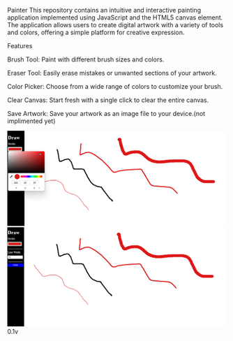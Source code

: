 Painter
This repository contains an intuitive and interactive painting application implemented using JavaScript and the HTML5 canvas element. The application allows users to create digital artwork with a variety of tools and colors, offering a simple platform for creative expression.

Features

Brush Tool: Paint with different brush sizes and colors.

Eraser Tool: Easily erase mistakes or unwanted sections of your artwork.

Color Picker: Choose from a wide range of colors to customize your brush.

Clear Canvas: Start fresh with a single click to clear the entire canvas.

Save Artwork: Save your artwork as an image file to your device.(not implimented yet)

![alt text](image.png)
![alt text](image-1.png)
0.1v
